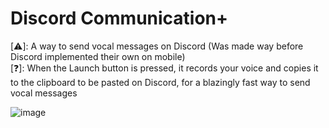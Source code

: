# Discord Communication+

[⚠️]: A way to send vocal messages on Discord (Was made way before Discord implemented their own on mobile)\
[❓]: When the Launch button is pressed, it records your voice and copies it to the clipboard to be pasted on Discord, for a blazingly fast way to send vocal messages

![image](https://github.com/TakeHere/Communication_Plus/assets/73341981/99dd175f-fcb9-4d94-9970-5e2eb4d3f756)

